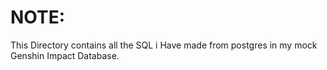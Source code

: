 # NOTE:
This Directory contains all the SQL i Have made from postgres in my mock Genshin Impact Database.